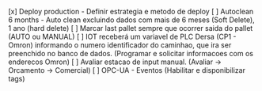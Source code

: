 [x] Deploy production - Definir estrategia e metodo de deploy
[ ] Autoclean 6 months - Auto clean excluindo dados com mais de 6 meses (Soft Delete), 1 ano (hard delete)
[ ] Marcar last pallet sempre que ocorrer saida do pallet (AUTO ou MANUAL)
[ ] IOT receberá um variavel de PLC Dersa (CP1 - Omron) informando o numero identificador do caminhao, que ira ser preenchido no banco de dados. (Programar e solicitar informacoes com os enderecos Omron)
[ ] Avaliar estacao de input manual. (Avaliar -> Orcamento -> Comercial)
[ ] OPC-UA - Eventos (Habilitar e disponibilizar tags)